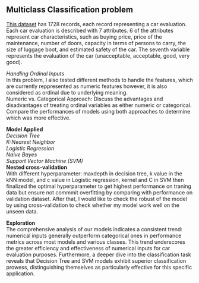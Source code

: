 ## Multiclass Classification problem

[This dataset](car+evaluation_data.zip) has 1728 records, each record representing a car evaluation. Each car evaluation is described with 7 attributes. 6 of the attributes represent car characteristics, such as buying price, price of the maintenance, number of doors, capacity in terms of persons to carry, the size of luggage boot, and estimated safety of the car. The seventh variable represents the evaluation of the car (unacceptable, acceptable, good, very good).


*Handling Ordinal Inputs*\
In this problem, I also tested different methods to handle the features, which are currently reppresented as numeric features however, it is also considered as ordinal due to underlying meaning.\
Numeric vs. Categorical Approach:
Discuss the advantages and disadvantages of treating ordinal variables as either numeric or categorical.
Compare the performances of models using both approaches to determine which was more effective.


**Model Applied**\
*Decision Tree*\
*K-Nearest Neighbor*\
*Logistic Regression*\
*Naive Bayes* \
*Support Vector Machine (SVM)*\
**Nested cross-validation**\
With different hyperparameter: maxdepth in decision tree, k value in the kNN model, and c value in Logistic regression, kernel and C in SVM then finalized the optimal hyperparameter to get highest performance on traning data but ensure not commmit overfitting by comparing with performance on validation dataset. After that, I would like to check the robust of the model by using cross-validation to check whether my model work well on the unseen data.


**Exploration**\
The comprehensive analysis of our models indicates a consistent trend: numerical inputs generally outperform categorical ones in performance metrics across most models and various classes. This trend underscores the greater efficiency and effectiveness of numerical inputs for car evaluation purposes. Furthermore, a deeper dive into the classification task reveals that Decision Tree and SVM models exhibit superior classification prowess, distinguishing themselves as particularly effective for this specific application.
